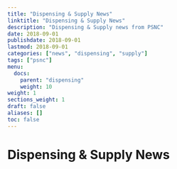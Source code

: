 ```yaml
---
title: "Dispensing & Supply News"
linktitle: "Dispensing & Supply News"
description: "Dispensing & Supply news from PSNC"
date: 2018-09-01
publishdate: 2018-09-01
lastmod: 2018-09-01
categories: ["news", "dispensing", "supply"]
tags: ["psnc"]
menu:
  docs:
    parent: "dispensing"
    weight: 10
weight: 1
sections_weight: 1
draft: false
aliases: []
toc: false
---
```


# Dispensing & Supply News

<script src="//rss.bloople.net/?url=https%3A%2F%2Fpsnc.org.uk%2Four-latest-news-category%2Fdispensing-and-supply%2Ffeed%2F&limit=20&showtitle=false&type=js"></script>
